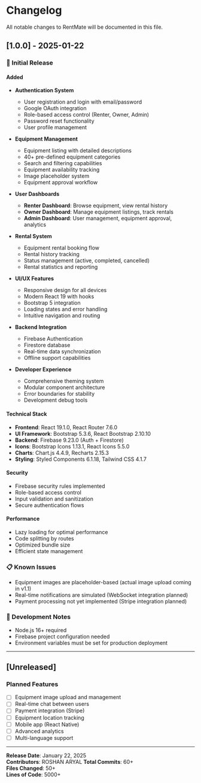 # Changelog

All notable changes to RentMate will be documented in this file.

## [1.0.0] - 2025-01-22

### 🎉 Initial Release

#### Added
- **Authentication System**
  - User registration and login with email/password
  - Google OAuth integration
  - Role-based access control (Renter, Owner, Admin)
  - Password reset functionality
  - User profile management

- **Equipment Management**
  - Equipment listing with detailed descriptions
  - 40+ pre-defined equipment categories
  - Search and filtering capabilities
  - Equipment availability tracking
  - Image placeholder system
  - Equipment approval workflow

- **User Dashboards**
  - **Renter Dashboard**: Browse equipment, view rental history
  - **Owner Dashboard**: Manage equipment listings, track rentals
  - **Admin Dashboard**: User management, equipment approval, analytics

- **Rental System**
  - Equipment rental booking flow
  - Rental history tracking
  - Status management (active, completed, cancelled)
  - Rental statistics and reporting

- **UI/UX Features**
  - Responsive design for all devices
  - Modern React 19 with hooks
  - Bootstrap 5 integration
  - Loading states and error handling
  - Intuitive navigation and routing

- **Backend Integration**
  - Firebase Authentication
  - Firestore database
  - Real-time data synchronization
  - Offline support capabilities

- **Developer Experience**
  - Comprehensive theming system
  - Modular component architecture
  - Error boundaries for stability
  - Development debug tools

#### Technical Stack
- **Frontend**: React 19.1.0, React Router 7.6.0
- **UI Framework**: Bootstrap 5.3.6, React Bootstrap 2.10.10
- **Backend**: Firebase 9.23.0 (Auth + Firestore)
- **Icons**: Bootstrap Icons 1.13.1, React Icons 5.5.0
- **Charts**: Chart.js 4.4.9, Recharts 2.15.3
- **Styling**: Styled Components 6.1.18, Tailwind CSS 4.1.7

#### Security
- Firebase security rules implemented
- Role-based access control
- Input validation and sanitization
- Secure authentication flows

#### Performance
- Lazy loading for optimal performance
- Code splitting by routes
- Optimized bundle size
- Efficient state management

### 📋 Known Issues
- Equipment images are placeholder-based (actual image upload coming in v1.1)
- Real-time notifications are simulated (WebSocket integration planned)
- Payment processing not yet implemented (Stripe integration planned)

### 🔧 Development Notes
- Node.js 16+ required
- Firebase project configuration needed
- Environment variables must be set for production deployment

---

## [Unreleased]

### Planned Features
- [ ] Equipment image upload and management
- [ ] Real-time chat between users
- [ ] Payment integration (Stripe)
- [ ] Equipment location tracking
- [ ] Mobile app (React Native)
- [ ] Advanced analytics
- [ ] Multi-language support

---

**Release Date**: January 22, 2025  
**Contributors**: ROSHAN ARYAL 
**Total Commits**: 60+  
**Files Changed**: 50+  
**Lines of Code**: 5000+